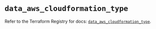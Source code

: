 # `data_aws_cloudformation_type`

Refer to the Terraform Registry for docs: [`data_aws_cloudformation_type`](https://registry.terraform.io/providers/hashicorp/aws/6.14.0/docs/data-sources/cloudformation_type).
